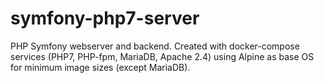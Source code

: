 # symfony-php7-server
PHP Symfony webserver and backend. Created with docker-compose services (PHP7, PHP-fpm, MariaDB, Apache 2.4) using Alpine as base OS for minimum image sizes (except MariaDB).



